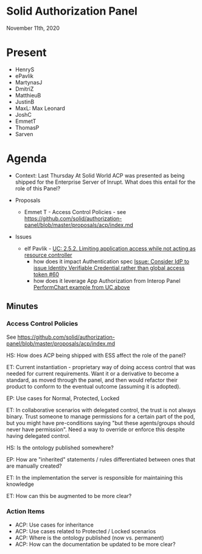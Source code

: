 # Solid Authorization Panel
November 11th, 2020

# Present
- HenryS
- ePavlik
- MartynasJ
- DmitriZ
- MatthieuB
- JustinB
- MaxL: Max Leonard 
- JoshC
- EmmetT
- ThomasP
- Sarven

# Agenda

- Context:
   Last Thursday At Solid World ACP was presented as
  being shipped for the Enterprise Server of Inrupt.
  What does this entail for the role of this Panel?
   
- Proposals
    - Emmet T - Access Control Policies - see https://github.com/solid/authorization-panel/blob/master/proposals/acp/index.md
- Issues
    - elf Pavlik - [UC: 2.5.2. Limiting application access while not acting as resource controller](https://solid.github.io/authorization-panel/wac-ucr/#uc-client-constraints)
      - how does it impact Authentication spec [Issue: Consider IdP to issue Identity Verifiable Credential rather than global access token #60](https://github.com/solid/authentication-panel/issues/60)
      - how does it leverage App Authorization from Interop Panel [PerformChart example from UC above](https://deploy-preview-70--data-interoperability-panel.netlify.app/primer/#performchartexample)

## Minutes

### Access Control Policies 

See https://github.com/solid/authorization-panel/blob/master/proposals/acp/index.md

HS: How does ACP being shipped with ESS affect the role of the panel?

ET: Current instantiation - proprietary way of doing access control that was needed for current requirements. Want it or a derivative to become a standard, as moved through the panel, and then would refactor their product to conform to the eventual outcome (assuming it is adopted).

EP: Use cases for Normal, Protected, Locked

ET: In collaborative scenarios with delegated control, the trust is not always binary. Trust someone to manage permissions for a certain part of the pod, but you might have pre-conditions saying "but these agents/groups should never have permission". Need a way to override or enforce this despite having delegated control.

HS: Is the ontology published somewhere? 

EP: How are "inherited" statements / rules differentiated between ones that are manually created?

ET: In the implementation the server is responsible for maintaining this knowledge

ET: How can this be augmented to be more clear?

### Action Items

- ACP: Use cases for inheritance
- ACP: Use cases related to Protected / Locked scenarios
- ACP: Where is the ontology published (now vs. permanent)
- ACP: How can the documentation be updated to be more clear?
